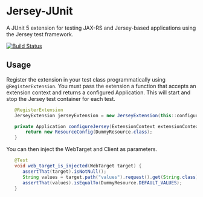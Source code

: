 # Jersey-JUnit
A JUnit 5 extension for testing JAX-RS and Jersey-based applications using the Jersey test framework.

[![Build Status](https://travis-ci.org/hanleyt/jersey-junit.svg?branch=master)](https://travis-ci.org/hanleyt/jersey-junit)

Usage
------

Register the extension in your test class programmatically using `@RegisterExtension`. 
You must pass the extension a function that accepts an extension context and returns a configured Application.
This will start and stop the Jersey test container for each test.

 ```java
    @RegisterExtension
    JerseyExtension jerseyExtension = new JerseyExtension(this::configureJersey);

    private Application configureJersey(ExtensionContext extensionContext) {
        return new ResourceConfig(DummyResource.class);
    }
 ```
 
 You can then inject the WebTarget and Client as parameters.
 
  ```java
     @Test
     void web_target_is_injected(WebTarget target) {
        assertThat(target).isNotNull();
        String values = target.path("values").request().get(String.class);
        assertThat(values).isEqualTo(DummyResource.DEFAULT_VALUES);
     }
  ```